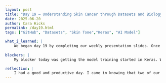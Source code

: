 ```yaml
---
layout: post
title: "Day 19 – Understanding Skin Cancer through Datasets and Biology "
date: 2025-06-20
author: Cara Hicks
permalink: /day19.html
tags: ["GitHub", "Datasets", "Skin Tone","Keras", "AI Model"]

what_i_learned: |
    We began day 19 by completing our weekly presentation slides. Once finished, we shifted our focus to coding a method for dataset splitting based on skin tones to promote fairness, using the 40/30/30 distribution approach. We first calculated the current sample counts for each skin tone category, identified the smallest category, and used our target proportions to determine a total sample size. After lunch, we recorded our weekly presentation and then moved on to splitting our data into training and testing sets. With that complete, we began training our model. Later in the afternoon, our faculty mentor gave a detailed lesson on the biology of skin cancer, covering diagnosis and answering our questions to deepen our understanding. As always, we ended the day with our daily blog post.
    
blockers: |
    My blocker today was getting the model training started in Keras. We had the correct structure and a good understanding of the workflow, but something critical is still missing in the code that we haven’t been able to pinpoint yet.

reflection: |
    I had a good and productive day. I came in knowing that two of our project members would be absent, which I initially thought might create a challenging dynamic. However, my remaining teammate and I handled it well. We confidently took over presenting the weekly slides and collaborated effectively on the day’s coding tasks. We also made sure to fully understand the material so we can clearly explain and hopefully teach our project mates what we accomplished when we return on monday.
---
```


